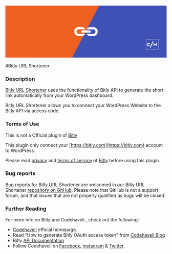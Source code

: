 <p align="center">
  <img src="sc/banner-1544x500.png?raw=true">
</p>

#Bitly URL Shortener

### Description

[Bitly URL Shortener](https://wordpress.org/plugins/codehaveli-bitly-url-shortener/) uses the functionality of Bitly API to generate the short link automatically from your WordPress dashboard.

Bitly URL Shortener allows you to connect your WordPress Website to the Bitly API via access code.

### Terms of Use

This is not a Official plugin of [Bitly](https://bitly.com)

This plugin only connect your [https://bitly.com](https://bitly.com) account to WordPress.

Please read [privacy](https://bitly.com/pages/privacy) and [terms of service](https://bitly.com/pages/terms-of-service) of [Bitly](https://bitly.com) before using this plugin.

### Bug reports

Bug reports for Bitly URL Shortener are welcomed in our Bitly URL Shortener [repository on GitHub](https://github.com/codehaveli/codehaveli-bitly-url-shortener). Please note that GitHub is not a support forum, and that issues that are not properly qualified as bugs will be closed.

### Further Reading

For more info on Bitly and Codehaveli , check out the following:

- [Codehaveli](https://www.codehaveli.com/) official homepage.
- Read "How to generate Bitly OAuth access token" from [Codehaveli Blog](https://bit.ly/2X1Hvjz)
- Bitly [API Documentation](https://bitly.is/2XxT9BN)
- Follow Codehaveli on [Facebook](https://www.facebook.com/codehaveli), [Instagram](https://www.instagram.com/codehaveli/) & [Twitter](https://twitter.com/codehaveli).